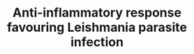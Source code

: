---
annotations:
- id: PW:0001047
  parent: disease pathway
  type: Pathway Ontology
  value: Leishmaniasis pathway
authors:
- ReactomeTeam
- DeSl
description: Macrophages specializing in tissue repair or associated with a Th2-type
  immune response are more permissive to infection with leishmania, since their defense
  mechanisms are not very efficient in eliminating the parasite and can contribute
  to its persistence (Lee et al. 2018).  View original pathway at [http://www.reactome.org/PathwayBrowser/#DIAGRAM=9662851
  Reactome].
last-edited: 2021-01-25
organisms:
- Homo sapiens
redirect_from:
- /index.php/Pathway:WP4993
- /instance/WP4993
revision: null
schema-jsonld:
- '@context': https://schema.org/
  '@id': https://wikipathways.github.io/pathways/WP4993.html
  '@type': Dataset
  creator:
    '@type': Organization
    name: WikiPathways
  description: Macrophages specializing in tissue repair or associated with a Th2-type
    immune response are more permissive to infection with leishmania, since their
    defense mechanisms are not very efficient in eliminating the parasite and can
    contribute to its persistence (Lee et al. 2018).  View original pathway at [http://www.reactome.org/PathwayBrowser/#DIAGRAM=9662851
    Reactome].
  keywords:
  - (Mg2+ cofactor)
  - (SFKs)
  - (i):GTP:Adenylate
  - (inactive)
  - (s):GTP:Adenylate
  - (z):GTP:Adenylate
  - '5HT '
  - ADAM17
  - ADAM17(1-214)
  - ADAM17(215-827)
  - 'ADAM17(215-827) '
  - ADAM17(215-827):Zn2+
  - 'ADCY1 '
  - 'ADCY2 '
  - 'ADCY3 '
  - 'ADCY4 '
  - 'ADCY5 '
  - 'ADCY6 '
  - 'ADCY7 '
  - 'ADCY8 '
  - 'ADCY9 '
  - 'ADCYAP1(132-158) '
  - 'ADCYAP1(132-169) '
  - 'ADCYAP1(82-129) '
  - 'ADCYAP1R1 '
  - 'ADM(95-146) '
  - 'ADM2(19-153) '
  - 'ADORA2A '
  - ADORA2B
  - 'ADORA2B '
  - ADORA2B:Ade-Rib
  - ADORA2B:Ade-Rib:Heterotrimeric G-protein Gs:GTP
  - ADP
  - 'ADR '
  - 'ADRB1 '
  - 'ADRB2 '
  - 'ADRB3 '
  - 'AHCYL1 '
  - AHCYL1:NAD+:ITPR1:I(1,4,5)P3 tetramer
  - ATP
  - 'ATP '
  - 'AVP(20-28) '
  - 'AVPR2 '
  - Ade-Rib
  - 'Ade-Rib '
  - Ade-Rib:ADORA2B:Heterotrimeric G-protein Gs:GDP
  - Adenylate cyclase
  - 'Antigen '
  - 'ArgN-GCG(98-127) '
  - 'CALCA(83-119) '
  - 'CALCB(82-118) '
  - 'CALCR '
  - 'CALCRL '
  - CALM1
  - 'CALM1 '
  - CALM1:4xCa2+
  - 'CCA '
  - CD163
  - CD163 gene
  - CD163(1051-1156)
  - 'CD247-1 '
  - 'CD3G '
  - 'CDCA '
  - 'CGA '
  - CREB1
  - 'CRH '
  - 'CRHR1 '
  - 'CRHR2 '
  - 'CYSLTR1 '
  - CYSLTR1,CYSLTR2
  - 'CYSLTR2 '
  - Ca2+
  - 'Ca2+ '
  - 'Constitutively active orphan GPCRs '
  - 'DA '
  - DAGs
  - 'DCA '
  - 'DPEP1 '
  - DPEP1,2,3 dimers
  - 'DPEP2 '
  - 'DPEP3 '
  - 'DRD1 '
  - 'DRD5 '
  - 'FCGR1A '
  - 'FCGR3A '
  - FCGRIIIA:CD3G/CD3Z
  - 'FGR '
  - 'FSHB '
  - 'FSHR '
  - FURIN
  - 'FYN '
  - G alpha
  - G alpha (s):GTP
  - G-betagamma
  - G-protein Gs
  - G-protein alpha
  - G-protein beta-gamma
  - 'GCG(146-178) '
  - 'GCG(53-81) '
  - GDP
  - 'GDP '
  - GGT1 dimer
  - 'GGT1(1-380) '
  - 'GGT1(381-569) '
  - GGT1, 5 dimers
  - 'GGT5(1-387) '
  - 'GGT5(388-586) '
  - 'GHRH '
  - 'GHRHR '
  - 'GIP(52-93) '
  - 'GIPR '
  - 'GLP-1 (7-37) '
  - 'GLP1R '
  - 'GLP2R '
  - 'GNAI1 '
  - 'GNAI2 '
  - 'GNAI3 '
  - 'GNAS1 '
  - 'GNAS2 '
  - 'GNAT3 '
  - 'GNAZ '
  - 'GNB1 '
  - 'GNB2 '
  - 'GNB3 '
  - 'GNB4 '
  - 'GNB5 '
  - 'GNG10 '
  - 'GNG11 '
  - 'GNG12 '
  - 'GNG13 '
  - 'GNG2 '
  - 'GNG3 '
  - 'GNG4 '
  - 'GNG5 '
  - 'GNG7 '
  - 'GNG8 '
  - 'GNGT1 '
  - 'GNGT2 '
  - 'GPBAR1 '
  - 'GPHA2 '
  - 'GPHB5 '
  - 'GPR39 '
  - GTP
  - 'GTP '
  - Glucocorticoid, IL6,
  - Gly
  - Gs:Heterotrimeric
  - H2O
  - 'HCK '
  - 'HRH2 '
  - 'HTR4 '
  - 'HTR6 '
  - 'HTR7 '
  - Heterotrimeric
  - 'Hist '
  - I(1,4,5)P3
  - 'I(1,4,5)P3 '
  - 'IAPP(34-70) '
  - 'IGHG1 '
  - 'IGHG2 '
  - 'IGHG3 '
  - 'IGHG4 '
  - 'IGHV(1-?) '
  - 'IGHV1-2 '
  - 'IGHV7-81(1-?) '
  - 'IGKC '
  - 'IGKV1-12 '
  - 'IGKV1-5(23-?) '
  - 'IGKV2-28 '
  - 'IGKV2D-30 '
  - 'IGKV3D-20 '
  - 'IGKV4-1(21-?) '
  - 'IGKVA18(21-?) '
  - 'IGLC1 '
  - 'IGLC2 '
  - 'IGLC3 '
  - 'IGLC6 '
  - 'IGLC7 '
  - 'IGLV(23-?) '
  - 'IGLV1-36(1-?) '
  - 'IGLV1-40(1-?) '
  - 'IGLV1-44(1-?) '
  - 'IGLV10-54(1-?) '
  - 'IGLV11-55(1-?) '
  - 'IGLV2-11(1-?) '
  - 'IGLV2-18(1-?) '
  - 'IGLV2-23(1-?) '
  - 'IGLV2-33(1-?) '
  - 'IGLV3-12(1-?) '
  - 'IGLV3-16(1-?) '
  - 'IGLV3-22(1-?) '
  - 'IGLV3-25(1-?) '
  - 'IGLV3-27(1-?) '
  - 'IGLV4-3(1-?) '
  - 'IGLV4-60(1-?) '
  - 'IGLV4-69(1-?) '
  - 'IGLV5-37(1-?) '
  - 'IGLV5-45(1-?) '
  - 'IGLV7-43(1-?) '
  - 'IGLV7-46(1-?) '
  - 'IGLV8-61(1-?) '
  - IL10
  - 'IL10 '
  - IL10 gene
  - 'IL10 gene '
  - IL6
  - 'IL6 '
  - IL6 gene
  - 'IL6 gene '
  - 'INSL3(106-131) '
  - 'INSL3(21-55) '
  - IP3 receptor
  - 'ITPR1 '
  - 'ITPR2 '
  - 'ITPR3 '
  - ITPR:I(1,4,5)P3
  - 'Ig heavy chain V-I region EU '
  - 'Ig heavy chain V-I region HG3 '
  - 'Ig heavy chain V-II region ARH-77 '
  - 'Ig heavy chain V-II region MCE '
  - 'Ig heavy chain V-II region NEWM '
  - 'Ig heavy chain V-II region OU '
  - 'Ig heavy chain V-II region WAH '
  - 'Ig heavy chain V-III region BRO '
  - 'Ig heavy chain V-III region BUT '
  - 'Ig heavy chain V-III region CAM '
  - 'Ig heavy chain V-III region DOB '
  - 'Ig heavy chain V-III region JON '
  - 'Ig heavy chain V-III region KOL '
  - 'Ig heavy chain V-III region TRO '
  - 'Ig heavy chain V-III region WEA '
  - 'Ig kappa chain V region EV15 '
  - 'Ig kappa chain V-I region AG '
  - 'Ig kappa chain V-I region AU '
  - 'Ig kappa chain V-I region BAN '
  - 'Ig kappa chain V-I region DEE '
  - 'Ig kappa chain V-I region Daudi '
  - 'Ig kappa chain V-I region Gal '
  - 'Ig kappa chain V-I region HK101 '
  - 'Ig kappa chain V-I region Wes '
  - 'Ig kappa chain V-II region Cum '
  - 'Ig kappa chain V-II region FR '
  - 'Ig kappa chain V-II region RPMI 6410 '
  - 'Ig kappa chain V-III region B6 '
  - 'Ig kappa chain V-III region POM '
  - 'Ig kappa chain V-III region VG '
  - 'Ig lambda chain V region 4A '
  - 'Ig lambda chain V-I region HA '
  - 'Ig lambda chain V-I region NEW '
  - 'Ig lambda chain V-I region NEWM '
  - 'Ig lambda chain V-I region VOR '
  - 'Ig lambda chain V-II region BOH '
  - 'Ig lambda chain V-II region MGC '
  - 'Ig lambda chain V-II region NEI '
  - 'Ig lambda chain V-II region TOG '
  - 'Ig lambda chain V-III region LOI '
  - 'Ig lambda chain V-III region SH '
  - 'Ig lambda chain V-IV region Bau '
  - 'Ig lambda chain V-IV region Hil '
  - 'Ig lambda chain V-IV region Kern '
  - 'Ig lambda chain V-VI region AR '
  - IgG
  - IgG-Ag:p-FCGRs:p-6Y-SYK:PLCG
  - IgG:LPG1G2
  - IgG:Leishmania
  - IgG:Lma
  - IgG:Lma amastigote
  - IgG:Lma antigens
  - 'IgH  heavy chain V-III region VH26 precursor '
  - L-Glu
  - 'LCHA '
  - 'LHB '
  - 'LHCGR '
  - LPG1G2
  - 'LPG1G2 '
  - LTC4
  - 'LTC4 '
  - LTC4:CyslTR1,2
  - LTD4
  - LTE4
  - 'LYN '
  - Ligand:GPCR
  - Lma amastigote
  - 'Lma amastigote surface '
  - 'MC1R '
  - 'MC2R '
  - 'MC3R(1-360) '
  - 'MC4R '
  - 'MC5R '
  - MYH9
  - 'MYH9 '
  - 'Mg2+ '
  - 'NAD+ '
  - 'NAd '
  - 'NPS '
  - 'NPSR1 '
  - 'P2RY11 '
  - 'PEA '
  - 'PGD2 '
  - 'PGE2 '
  - 'PGI2 '
  - PI(3,4,5)P3
  - 'PI(3,4,5)P3 '
  - PI(4,5)P2
  - PKA catalytic
  - PKA tetramer
  - PKA tetramer:4xcAMP
  - PLC gamma1,2
  - 'PLCG1 '
  - 'PLCG2 '
  - 'PLK2 '
  - PLK2, MAPK14
  - 'POMC(138-150) '
  - 'POMC(138-176) '
  - 'POMC(217-234) '
  - 'POMC(77-87) '
  - PPi
  - 'PRKACA '
  - PRKACA,(PRKACB,PRKACG,PRKX)
  - 'PRKACB '
  - 'PRKACG '
  - 'PRKAR1A '
  - 'PRKAR1B '
  - 'PRKAR2A '
  - 'PRKAR2B '
  - 'PRKX '
  - 'PTGDR '
  - 'PTGER2 '
  - 'PTGER4 '
  - 'PTGIR '
  - 'PTH '
  - 'PTH1R '
  - 'PTH2(62-100) '
  - 'PTH2R '
  - 'PTHLH '
  - Protein Kinase A,
  - 'RAMP1 '
  - 'RAMP2 '
  - 'RAMP3 '
  - 'RLN2(162-185) '
  - 'RLN2(25-53) '
  - 'RLN3(119-142) '
  - 'RLN3(26-52) '
  - 'RXFP1 '
  - 'RXFP2 '
  - 'SCT '
  - 'SCTR '
  - 'SRC-1 '
  - SYK
  - 'SYK '
  - Src family kinases
  - 'TAAR1 '
  - 'TAAR2 '
  - 'TAAR3 '
  - 'TAAR5 '
  - 'TAAR6 '
  - 'TAAR8 '
  - 'TAAR9 '
  - 'TSHB '
  - 'TSHR '
  - 'VIP(125-152) '
  - 'VIPR1 '
  - 'VIPR2 '
  - 'YES1 '
  - Zn2+
  - 'Zn2+ '
  - activate
  - antigens:FCGR3A:CD3
  - antigens:FCGR3A:p-CD3 dimers
  - antigens:FCGR3A:p-CD3 dimers:SYK
  - antigens:FCGR3A:p-CD3 dimers:p-6Y-SYK
  - cAMP
  - 'cAMP '
  - cAMP:PKA regulatory
  - catalytic subunits
  - clustered
  - complex
  - complexes that
  - cyclase
  - dimers
  - gene
  - 'glucocorticoid '
  - homotetramer
  - iRHOM2
  - 'p-4Y-PLCG1 '
  - 'p-6Y-CD247 '
  - 'p-6Y-SYK '
  - p-PLCG
  - p-S,T-ADAM17(215-827):Zn2+
  - p-S133-CREB1
  - 'p-S133-CREB1 '
  - p-S133-CREB1:IL10
  - p-S133-CREB1:IL6
  - 'p-T180,Y182-MAPK14 '
  - 'p-Y160,Y171-CD3G '
  - 'p-Y288,Y304-FCGR2A '
  - 'p-Y753,Y759,Y1217-PLCG2 '
  - sCD163
  - 'sCD163 '
  - sCD163:MYH9
  - subunit
  - surface
  - surface:p-FCGR3A:p-6Y-SYK:p-3Y-PLCG
  - surface:p-FCGR3As:p-6Y-SYK:PLCG
  - tetramer
  license: CC0
  name: Anti-inflammatory response favouring Leishmania parasite infection
seo: CreativeWork
title: Anti-inflammatory response favouring Leishmania parasite infection
wpid: WP4993
---